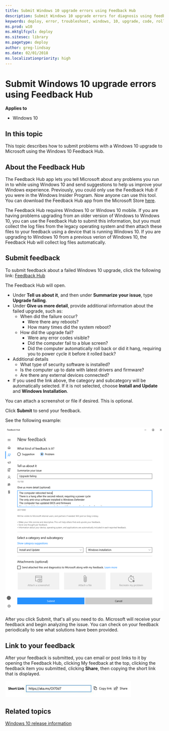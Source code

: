 ```yaml
---
title: Submit Windows 10 upgrade errors using Feedback Hub
description: Submit Windows 10 upgrade errors for diagnosis using feedback hub
keywords: deploy, error, troubleshoot, windows, 10, upgrade, code, rollback, feedback
ms.prod: w10
ms.mktglfcycl: deploy
ms.sitesec: library
ms.pagetype: deploy
author: greg-lindsay
ms.date: 02/01/2018
ms.localizationpriority: high
---
```


# Submit Windows 10 upgrade errors using Feedback Hub

**Applies to**
-   Windows 10

## In this topic

This topic describes how to submit problems with a Windows 10 upgrade to Microsoft using the Windows 10 Feedback Hub.

## About the Feedback Hub

The Feedback Hub app lets you tell Microsoft about any problems you run in to while using Windows 10 and send suggestions to help us improve your Windows experience. Previously, you could only use the Feedback Hub if you were in the Windows Insider Program. Now anyone can use this tool.  You can download the Feedback Hub app from the Microsoft Store [here](https://www.microsoft.com/en-us/store/p/feedback-hub/9nblggh4r32n?SilentAuth=1&wa=wsignin1.0).

The Feedback Hub requires Windows 10 or Windows 10 mobile. If you are having problems upgrading from an older version of Windows to Windows 10, you can use the Feedback Hub to submit this information, but you must collect the log files from the legacy operating system and then attach these files to your feedback using a device that is running Windows 10. If you are upgrading to Windows 10 from a previous verion of Windows 10, the Feedback Hub will collect log files automatically.

## Submit feedback

To submit feedback about a failed Windows 10 upgrade, click the following link: [Feedback Hub](feedback-hub://?referrer=resolveUpgradeErrorsPage&tabid=2&contextid=81&newFeedback=true&feedbackType=2&topic=submit-errors.md) 

The Feedback Hub will open.

- Under **Tell us about it**, and then under **Summarize your issue**, type **Upgrade failing**.
- Under **Give us more detail**, provide additional information about the failed upgrade, such as:
    - When did the failure occur?
        - Were there any reboots?
        - How many times did the system reboot?
    - How did the upgrade fail?
        - Were any error codes visible?
        - Did the computer fail to a blue screen?
        - Did the computer automatically roll back or did it hang, requiring you to power cycle it before it rolled back?
- Additional details
    - What type of security software is installed?
    - Is the computer up to date with latest drivers and firmware?
    - Are there any external devices connected? 
- If you used the link above, the category and subcategory will be automatically selected. If it is not selected, choose **Install and Update** and **Windows Installation**. 

You can attach a screenshot or file if desired. This is optional.

Click **Submit** to send your feedback.

See the following example:

![feedback example](../images/feedback.png) 

After you click Submit, that's all you need to do. Microsoft will receive your feedback and begin analyzing the issue.  You can check on your feedback periodically to see what solutions have been provided.

## Link to your feedback

After your feedback is submitted, you can email or post links to it by opening the Feedback Hub, clicking My feedback at the top, clicking the feedback item you submitted, clicking **Share**, then copying the short link that is displayed.

![share](../images/share.jpg) 

## Related topics

[Windows 10 release information](https://technet.microsoft.com/windows/release-info.aspx)

